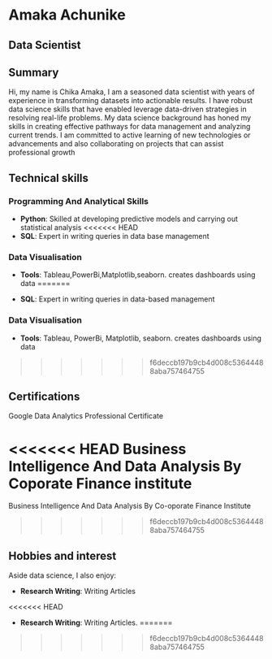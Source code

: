 # Amaka Achunike

## Data Scientist

## Summary

Hi, my name is Chika Amaka, I am a seasoned data scientist with years of
experience in transforming datasets into actionable results.
I have robust data science skills that have enabled leverage data-driven
strategies in resolving real-life problems. My data science background has honed
my skills in creating effective pathways for data management and analyzing
current trends. I am committed to active learning of new technologies or
advancements and also collaborating on projects that can assist professional 
growth

## Technical skills

### Programming And Analytical Skills

- **Python**: Skilled at developing predictive models and carrying out statistical 
  analysis
<<<<<<< HEAD
- **SQL**: Expert in  writing queries in data base management

### Data Visualisation

- **Tools**: Tableau,PowerBi,Matplotlib,seaborn. creates dashboards using data
=======

- **SQL**: Expert in  writing queries in data-based management

### Data Visualisation

- **Tools**: Tableau, PowerBi, Matplotlib, seaborn. creates dashboards using data
>>>>>>> f6deccb197b9cb4d008c53644488aba757464755

## Certifications

Google Data Analytics Professional Certificate

<<<<<<< HEAD
Business Intelligence And Data Analysis By Coporate Finance institute
=======
Business Intelligence And Data Analysis By Co-oporate Finance Institute
>>>>>>> f6deccb197b9cb4d008c53644488aba757464755

## Hobbies and interest

Aside data science, I also enjoy:

- **Research Writing**: Writing Articles

<<<<<<< HEAD
- **Research Writing**: Writing Articles.
=======

>>>>>>> f6deccb197b9cb4d008c53644488aba757464755
